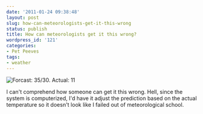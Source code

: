 ```yaml
---
date: '2011-01-24 09:38:48'
layout: post
slug: how-can-meteorologists-get-it-this-wrong
status: publish
title: How can meteorologists get it this wrong?
wordpress_id: '121'
categories:
- Pet Peeves
tags:
- weather
---
```


![Forcast: 35/30. Actual: 11](/images/meteorologistOffABit.png)

I can't comprehend how someone can get it this wrong. Hell, since the system is computerized, I'd have it adjust the prediction based on the actual temperature so it doesn't look like I failed out of meteorological school.

